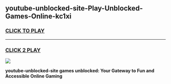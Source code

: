 
## youtube-unblocked-site-Play-Unblocked-Games-Online-kc1xi
<h3>
<a href="https://premium76.site?title=youtube-unblocked-site&ref=25A">CLICK TO PLAY</a></h3>
<hr>

<h3>
<a href="https://premium76.site?title=youtube-unblocked-site&ref=25A">CLICK 2 PLAY</a>
  
</h3>

<a href="https://premium76.site?title=youtube-unblocked-site&ref=25A"><img src="https://clearcache.store/games.png"></a>


**youtube-unblocked-site games unblocked: Your Gateway to Fun and Accessible Online Gaming**
